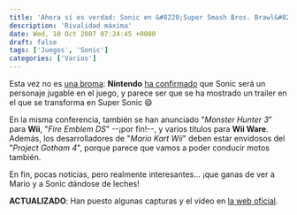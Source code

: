 ```yaml
---
title: 'Ahora sí es verdad: Sonic en &#8220;Super Smash Bros. Brawl&#8221;'
description: 'Rivalidad máxima'
date: Wed, 10 Oct 2007 07:24:45 +0000
draft: false
tags: ['Juegos', 'Sonic']
categories: ['Varios']
---
```


Esta vez no es [una broma](/sonic-en-super-smash-bros-brawl/): **Nintendo** [ha confirmado](http://au.wii.ign.com/articles/826/826130p1.html) que Sonic será un personaje jugable en el juego, y parece ser que se ha mostrado un trailer en el que se transforma en Super Sonic :smile:

En la misma conferencia, también se han anunciado "_Monster Hunter 3_" para **Wii**, "_Fire Emblem DS_" --¡por fin!--, y varios títulos para **Wii Ware**. Además, los desarrolladores de "_Mario Kart Wii_" deben estar envidosos del "_Project Gotham 4_", porque parece que vamos a poder conducir motos también.

En fin, pocas noticias, pero realmente interesantes... ¡que ganas de ver a Mario y a Sonic dándose de leches!

**ACTUALIZADO**: Han puesto algunas capturas y el vídeo en [la web oficial](http://www.smashbros.com/es/characters/sonic.html).